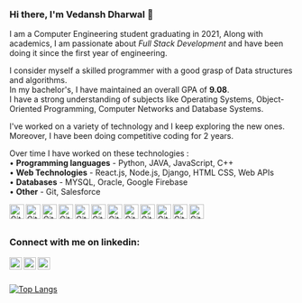 ### Hi there, I'm Vedansh Dharwal 👋

<!--
**vedanshdharwal/vedanshdharwal** is a ✨ _special_ ✨ repository because its `README.md` (this file) appears on your GitHub profile.

Here are some ideas to get you started:

- 🔭 I’m currently working on ...
- 🌱 I’m currently learning ...
- 👯 I’m looking to collaborate on ...
- 🤔 I’m looking for help with ...
- 💬 Ask me about ...
- 📫 How to reach me: ...
- 😄 Pronouns: ...
- ⚡ Fun fact: ...
-->

<!--
Welcome, following is a summary of me and my interests.
-->
I am a Computer Engineering student graduating in 2021, 
Along with academics, I am passionate about *Full Stack Development* and have been doing it since the first year of engineering.

I consider myself a skilled programmer with a good grasp of Data structures and algorithms.  
In my bachelor's, I have maintained an overall GPA of **9.08**.  
I have a strong understanding of subjects like Operating Systems, Object-Oriented Programming, Computer Networks and Database Systems.

I've worked on a variety of technology and I keep exploring the new ones.
Moreover, I have been doing competitive coding for 2 years.

Over time I have worked on these technologies :  
  • **Programming languages** - Python, JAVA, JavaScript, C++  
  • **Web Technologies** - React.js, Node.js, Django, HTML CSS, Web APIs  
  • **Databases** - MYSQL, Oracle, Google Firebase  
  • **Other** - Git, Salesforce  

<!--
<img align="left" alt="Visual Studio Code" width="26px" src="https://raw.githubusercontent.com/github/explore/80688e429a7d4ef2fca1e82350fe8e3517d3494d/topics/visual-studio-code/visual-studio-code.png" />
<img align="left" alt="HTML5" width="26px" src="https://raw.githubusercontent.com/github/explore/80688e429a7d4ef2fca1e82350fe8e3517d3494d/topics/html/html.png" />
<img align="left" alt="CSS3" width="26px" src="https://raw.githubusercontent.com/github/explore/80688e429a7d4ef2fca1e82350fe8e3517d3494d/topics/css/css.png" />
<img align="left" alt="JavaScript" width="26px" src="https://raw.githubusercontent.com/github/explore/80688e429a7d4ef2fca1e82350fe8e3517d3494d/topics/javascript/javascript.png" />
<img align="left" alt="React" width="26px" src="https://raw.githubusercontent.com/github/explore/80688e429a7d4ef2fca1e82350fe8e3517d3494d/topics/react/react.png" />
<img align="left" alt="Node.js" width="26px" src="https://raw.githubusercontent.com/github/explore/80688e429a7d4ef2fca1e82350fe8e3517d3494d/topics/nodejs/nodejs.png" />
<img align="left" alt="SQL" width="26px" src="https://raw.githubusercontent.com/github/explore/80688e429a7d4ef2fca1e82350fe8e3517d3494d/topics/sql/sql.png" />
<img align="left" alt="MySQL" width="26px" src="https://raw.githubusercontent.com/github/explore/80688e429a7d4ef2fca1e82350fe8e3517d3494d/topics/mysql/mysql.png" />
<img align="left" alt="Git" width="26px" src="https://raw.githubusercontent.com/github/explore/80688e429a7d4ef2fca1e82350fe8e3517d3494d/topics/git/git.png" />
<img align="left" alt="GitHub" width="26px" src="https://raw.githubusercontent.com/github/explore/78df643247d429f6cc873026c0622819ad797942/topics/github/github.png" />
-->

<img align="left" alt="GitHub" width="26px" src="https://github.com/get-icon/geticon/blob/master/logos/python.svg" />
<img align="left" alt="GitHub" width="26px" src="https://github.com/get-icon/geticon/blob/master/logos/java.svg" />
<img align="left" alt="GitHub" width="26px" src="https://github.com/get-icon/geticon/blob/master/logos/javascript.svg" />
<img align="left" alt="GitHub" width="26px" src="https://github.com/get-icon/geticon/blob/master/logos/c-plusplus.svg" />
<img align="left" alt="GitHub" width="26px" src="https://github.com/get-icon/geticon/blob/master/logos/react.svg" />
<img align="left" alt="GitHub" width="26px" src="https://github.com/get-icon/geticon/blob/master/logos/nodejs-icon.svg" />
<img align="left" alt="GitHub" width="26px" src="https://github.com/get-icon/geticon/blob/master/logos/django.svg" />
<img align="left" alt="GitHub" width="26px" src="https://github.com/get-icon/geticon/blob/master/logos/html-5.svg" />
<img align="left" alt="GitHub" width="26px" src="https://github.com/get-icon/geticon/blob/master/logos/css-3.svg" />
<img align="left" alt="GitHub" width="26px" src="https://github.com/get-icon/geticon/blob/master/logos/mysql.svg" />
<img align="left" alt="GitHub" width="26px" src="https://github.com/get-icon/geticon/blob/master/logos/firebase.svg" />
<img align="left" alt="GitHub" width="26px" src="https://github.com/get-icon/geticon/blob/master/logos/git-icon.svg" />


<br />
<br />

### Connect with me on linkedin:  
[<img align="left" alt="Vedansh | LinkedIn" width="22px" src="https://cdn.jsdelivr.net/npm/simple-icons@v3/icons/linkedin.svg" />][linkedin]
[<img align="left" alt="Vedansh | Github" width="22px" src="https://cdn.jsdelivr.net/npm/simple-icons@v3/icons/github.svg" />][github]
[<img align="left" alt="Vedansh | Email" width="22px" src="https://cdn.jsdelivr.net/npm/simple-icons@3.13.0/icons/gmail.svg" />][email]  


[linkedin]: https://linkedin.com/in/vedanshdharwal  
[github]: https://github.com/vedanshdharwal
[email]: mailto:vedansh.dharwal@gmail.com  

<br />
<br />
<!--
I strongly believe that every accomplishment starts with the decision to try, So I keep exploring and keep practicing with a new project to become the best version of myself!
-->


<!--Badges-->  

[![Top Langs](https://github-readme-stats.vercel.app/api/top-langs/?username=vedanshdharwal&layout=compact)](https://github.com/anuraghazra/github-readme-stats)

